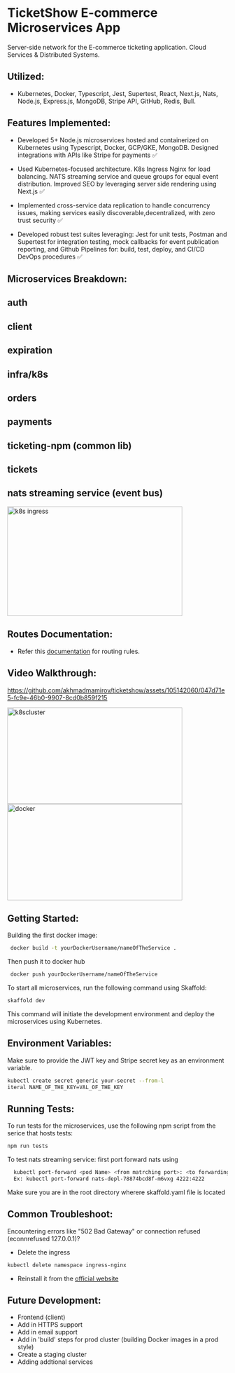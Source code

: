 # TicketShow E-commerce Microservices App

Server-side network for the E-commerce ticketing application. 
Cloud Services & Distributed Systems.

## Utilized: 
- Kubernetes, Docker, Typescript, Jest, Supertest, React, Next.js, Nats, Node.js, Express.js, MongoDB, Stripe API, GitHub, Redis, Bull.

## Features Implemented:

- Developed 5+ Node.js microservices hosted and containerized on Kubernetes using Typescript, Docker, GCP/GKE, MongoDB. Designed integrations with APIs like Stripe for payments ✅

- Used Kubernetes-focused architecture. K8s Ingress Nginx for load balancing. NATS streaming service and queue groups for equal event distribution. Improved SEO by leveraging server side rendering using Next.js ✅

- Implemented cross-service data replication to handle concurrency issues, making services easily discoverable,decentralized, with zero trust security ✅

- Developed robust test suites leveraging: Jest for unit tests, Postman and Supertest for integration testing, mock callbacks for event publication reporting, and Github Pipelines for: build, test, deploy, and CI/CD DevOps procedures ✅


## Microservices Breakdown:

## auth

## client

## expiration

## infra/k8s

## orders

## payments

## ticketing-npm (common lib)

## tickets

## nats streaming service (event bus)

<img width="400" height="250" alt="k8s ingress" src="https://github.com/akhmadmamirov/ticketing/assets/105142060/4447114c-3927-44ab-90e2-95aa8f0f293b">

## Routes Documentation:
- Refer this [documentation](https://akhmadmamirov.github.io/ticketShow-Routes-doc) for routing rules.

## Video Walkthrough:
https://github.com/akhmadmamirov/ticketshow/assets/105142060/047d71e5-fc9e-46b0-9907-8cd0b859f215




<img width="400" height="220" alt="k8scluster" src="https://github.com/akhmadmamirov/ticketing/assets/105142060/1168b372-e630-4522-b837-0ba9488db390">
<img width="400" height="220" alt="docker" src="https://github.com/akhmadmamirov/ticketing/assets/105142060/b33c8fdd-f154-4455-aed1-81fa987a526d">

## Getting Started:
Building the first docker image:
```bash
 docker build -t yourDockerUsername/nameOfTheService .
```
Then push it to docker hub
```bash
 docker push yourDockerUsername/nameOfTheService 
```
To start all microservices, run the following command using Skaffold:
```bash
skaffold dev
```

This command will initiate the development environment and deploy the microservices using Kubernetes.

## Environment Variables:
Make sure to provide the JWT key and Stripe secret key as an environment variable.
```bash
kubectl create secret generic your-secret --from-l
iteral NAME_OF_THE_KEY=VAL_OF_THE_KEY
```

## Running Tests:
To run tests for the microservices, use the following npm script from the serice that hosts tests:
```bash
npm run tests
```
To test nats streaming service: first port forward nats using
```bash
  kubectl port-forward <pod Name> <from matrching port>: <to forwarding port> 
  Ex: kubectl port-forward nats-depl-78874bcd8f-m6vxg 4222:4222
```

Make sure you are in the root directory wherere skaffold.yaml file is located

## Common Troubleshoot:

Encountering errors like "502 Bad Gateway" or connection refused (econnrefused 127.0.0.1)?
- Delete the ingress
```bash
kubectl delete namespace ingress-nginx
```
- Reinstall it from the [official website](https://kubernetes.github.io/ingress-nginx/deploy/)

## Future Development:
- Frontend (client)
- Add in HTTPS support
- Add in email support
- Add in 'build' steps for prod cluster (building Docker images in a prod style)
- Create a staging cluster
- Adding addtional services
